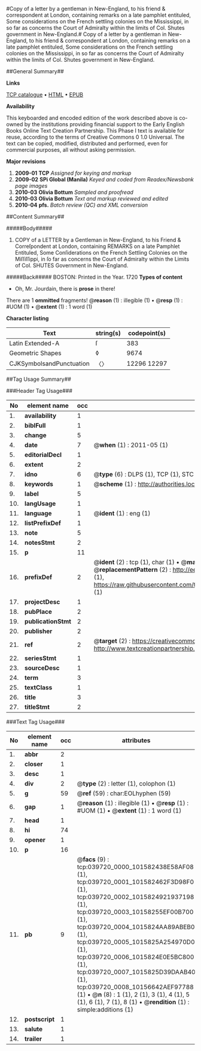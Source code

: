 #Copy of a letter by a gentleman in New-England, to his friend & correspondent at London, containing remarks on a late pamphlet entituled, Some considerations on the French settling colonies on the Mississippi, in so far as concerns the Court of Admiralty within the limits of Col. Shutes government in New-England.#
Copy of a letter by a gentleman in New-England, to his friend & correspondent at London, containing remarks on a late pamphlet entituled, Some considerations on the French settling colonies on the Mississippi, in so far as concerns the Court of Admiralty within the limits of Col. Shutes government in New-England.

##General Summary##

**Links**

[TCP catalogue](http://www.ota.ox.ac.uk/tcp/)  • 
[HTML](http://tei.it.ox.ac.uk/tcp/Texts-HTML/free/N29/N29871.html)  • 
[EPUB](http://tei.it.ox.ac.uk/tcp/Texts-EPUB/free/N29/N29871.epub)

**Availability**

This keyboarded and encoded edition of the
	       work described above is co-owned by the institutions
	       providing financial support to the Early English Books
	       Online Text Creation Partnership. This Phase I text is
	       available for reuse, according to the terms of Creative
	       Commons 0 1.0 Universal. The text can be copied,
	       modified, distributed and performed, even for
	       commercial purposes, all without asking permission.

**Major revisions**

1. __2009-01__ __TCP__ *Assigned for keying and markup*
1. __2009-02__ __SPi Global (Manila)__ *Keyed and coded from Readex/Newsbank page images*
1. __2010-03__ __Olivia Bottum__ *Sampled and proofread*
1. __2010-03__ __Olivia Bottum__ *Text and markup reviewed and edited*
1. __2010-04__ __pfs.__ *Batch review (QC) and XML conversion*

##Content Summary##

#####Body#####

1. COPY of a LETTER by a Gentleman in New-England, to his Friend & Correſpondent at London, containing REMARKS on a late Pamphlet Entituled, Some Conſiderations on the French Settling Colonies on the Miſſiſſippi, in ſo far as concerns the Court of Admiralty within the Limits of Col. SHUTES Government in New-England.

#####Back#####
BOSTON: Printed in the Year. 1720
**Types of content**

  * Oh, Mr. Jourdain, there is **prose** in there!

There are 1 **ommitted** fragments! 
 @__reason__ (1) : illegible (1)  •  @__resp__ (1) : #UOM (1)  •  @__extent__ (1) : 1 word (1)

**Character listing**


|Text|string(s)|codepoint(s)|
|---|---|---|
|Latin Extended-A|ſ|383|
|Geometric Shapes|◊|9674|
|CJKSymbolsandPunctuation|〈〉|12296 12297|

##Tag Usage Summary##

###Header Tag Usage###

|No|element name|occ|attributes|
|---|---|---|---|
|1.|__availability__|1||
|2.|__biblFull__|1||
|3.|__change__|5||
|4.|__date__|7| @__when__ (1) : 2011-05 (1)|
|5.|__editorialDecl__|1||
|6.|__extent__|2||
|7.|__idno__|6| @__type__ (6) : DLPS (1), TCP (1), STC (1), NOTIS (1), IMAGE-SET (1), EVANS-CITATION (1)|
|8.|__keywords__|1| @__scheme__ (1) : http://authorities.loc.gov/ (1)|
|9.|__label__|5||
|10.|__langUsage__|1||
|11.|__language__|1| @__ident__ (1) : eng (1)|
|12.|__listPrefixDef__|1||
|13.|__note__|5||
|14.|__notesStmt__|2||
|15.|__p__|11||
|16.|__prefixDef__|2| @__ident__ (2) : tcp (1), char (1)  •  @__matchPattern__ (2) : ([0-9\-]+):([0-9IVX]+) (1), (.+) (1)  •  @__replacementPattern__ (2) : http://eebo.chadwyck.com/downloadtiff?vid=$1&page=$2 (1), https://raw.githubusercontent.com/textcreationpartnership/Texts/master/tcpchars.xml#$1 (1)|
|17.|__projectDesc__|1||
|18.|__pubPlace__|2||
|19.|__publicationStmt__|2||
|20.|__publisher__|2||
|21.|__ref__|2| @__target__ (2) : https://creativecommons.org/publicdomain/zero/1.0/ (1), http://www.textcreationpartnership.org/docs/. (1)|
|22.|__seriesStmt__|1||
|23.|__sourceDesc__|1||
|24.|__term__|3||
|25.|__textClass__|1||
|26.|__title__|3||
|27.|__titleStmt__|2||


###Text Tag Usage###

|No|element name|occ|attributes|
|---|---|---|---|
|1.|__abbr__|2||
|2.|__closer__|1||
|3.|__desc__|1||
|4.|__div__|2| @__type__ (2) : letter (1), colophon (1)|
|5.|__g__|59| @__ref__ (59) : char:EOLhyphen (59)|
|6.|__gap__|1| @__reason__ (1) : illegible (1)  •  @__resp__ (1) : #UOM (1)  •  @__extent__ (1) : 1 word (1)|
|7.|__head__|1||
|8.|__hi__|74||
|9.|__opener__|1||
|10.|__p__|16||
|11.|__pb__|9| @__facs__ (9) : tcp:039720_0000_101582438E58AF08 (1), tcp:039720_0001_101582462F3D98F0 (1), tcp:039720_0002_1015824921937198 (1), tcp:039720_0003_10158255EF00B700 (1), tcp:039720_0004_1015824AA89ABEB0 (1), tcp:039720_0005_1015825A254970D0 (1), tcp:039720_0006_1015824E0E5BC800 (1), tcp:039720_0007_1015825D39DAAB40 (1), tcp:039720_0008_10156642AEF97788 (1)  •  @__n__ (8) : 1 (1), 2 (1), 3 (1), 4 (1), 5 (1), 6 (1), 7 (1), 8 (1)  •  @__rendition__ (1) : simple:additions (1)|
|12.|__postscript__|1||
|13.|__salute__|1||
|14.|__trailer__|1||
